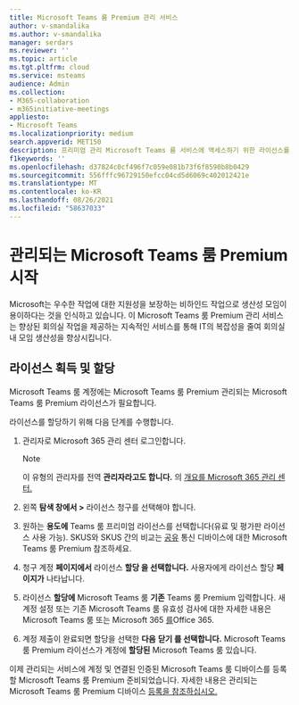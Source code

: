 ```yaml
---
title: Microsoft Teams 룸 Premium 관리 서비스
author: v-smandalika
ms.author: v-smandalika
manager: serdars
ms.reviewer: ''
ms.topic: article
ms.tgt.pltfrm: cloud
ms.service: msteams
audience: Admin
ms.collection:
- M365-collaboration
- m365initiative-meetings
appliesto:
- Microsoft Teams
ms.localizationpriority: medium
search.appverid: MET150
description: 프리미엄 관리 Microsoft Teams 룸 서비스에 액세스하기 위한 라이선스를 Microsoft Teams 룸 방법에 대해 자세히 알아보습니다.
f1keywords: ''
ms.openlocfilehash: d37824c0cf496f7c059e081b73f6f8590b8b0429
ms.sourcegitcommit: 556fffc96729150efcc04cd5d6069c402012421e
ms.translationtype: MT
ms.contentlocale: ko-KR
ms.lasthandoff: 08/26/2021
ms.locfileid: "58637033"
---
```

# <a name="getting-started-with-microsoft-teams-rooms-premium-managed-service"></a>관리되는 Microsoft Teams 룸 Premium 시작

Microsoft는 우수한 작업에 대한 지원성을 보장하는 비하인드 작업으로 생산성 모임이 용이하다는 것을 인식하고 있습니다. 이 Microsoft Teams 룸 Premium 관리 서비스는 향상된 회의실 작업을 제공하는 지속적인 서비스를 통해 IT의 복잡성을 줄여 회의실 내 모임 생산성을 향상시킵니다.

## <a name="obtain-and-assign-a-license"></a>라이선스 획득 및 할당

Microsoft Teams 룸 계정에는 Microsoft Teams 룸 Premium 관리되는 Microsoft Teams 룸 Premium 라이선스가 필요합니다.

라이선스를 할당하기 위해 다음 단계를 수행합니다.

1. 관리자로 [](https://admin.microsoft.com) Microsoft 365 관리 센터 로그인합니다.

    > [!NOTE]
    > 이 유형의 관리자를 전역 **관리자라고도 합니다.** 의 [개요를 Microsoft 365 관리 센터.](/microsoft-365/business-video/admin-center-overview)

2. 왼쪽 **탐색 창에서 >** 라이선스 청구를 선택해야 합니다.
3. 원하는 **용도에** Teams 룸 프리미엄 라이선스를 선택합니다(유료 및 평가판 라이선스 사용 가능). SKUS와 SKUS 간의 비교는 [공유](rooms-licensing.md) 통신 디바이스에 대한 Microsoft Teams 룸 Premium 참조하세요.
4. 청구 계정 **페이지에서** 라이선스 **할당 을 선택합니다.** 사용자에게 라이선스 할당 **페이지가** 나타납니다.
5. 라이선스 **할당에** Microsoft Teams 룸 **기존** Teams 룸 Premium 입력합니다. 새 계정 설정 또는 기존 Microsoft Teams 룸 유효성 검사에 대한 자세한 내용은 Microsoft Teams 룸 또는 Microsoft 365 [를](with-office-365.md)Office 365.
6. 계정 제출이 완료되면 할당을 선택한 **다음** **닫기 를 선택합니다.** Microsoft Teams 룸 Premium  라이선스가 계정에 **할당된** Microsoft Teams 룸 있습니다.

이제 관리되는 서비스에 계정 및 연결된 인증된 Microsoft Teams 룸 디바이스를 등록할 Microsoft Teams 룸 Premium 준비되었습니다. 자세한 내용은 관리되는 Microsoft Teams 룸 Premium 디바이스 [등록을 참조하십시오.](enrolling-mtrp-managed-service.md)
